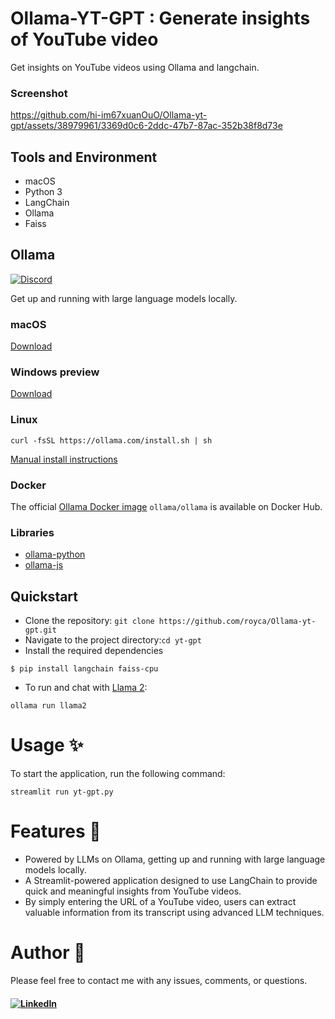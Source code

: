 # Ollama-YT-GPT : Generate insights of YouTube video
Get insights on YouTube videos using Ollama and langchain.

### Screenshot

https://github.com/hi-im67xuanOuO/Ollama-yt-gpt/assets/38979961/3369d0c6-2ddc-47b7-87ac-352b38f8d73e


## Tools and Environment
- macOS
- Python 3
- LangChain
- Ollama
- Faiss

## Ollama

[![Discord](https://dcbadge.vercel.app/api/server/ollama?style=flat&compact=true)](https://discord.gg/ollama)

Get up and running with large language models locally.

### macOS

[Download](https://ollama.com/download/Ollama-darwin.zip)

### Windows preview

[Download](https://ollama.com/download/OllamaSetup.exe)

### Linux

```
curl -fsSL https://ollama.com/install.sh | sh
```

[Manual install instructions](https://github.com/jmorganca/ollama/blob/main/docs/linux.md)

### Docker

The official [Ollama Docker image](https://hub.docker.com/r/ollama/ollama) `ollama/ollama` is available on Docker Hub.

### Libraries

- [ollama-python](https://github.com/ollama/ollama-python)
- [ollama-js](https://github.com/ollama/ollama-js)



## Quickstart

- Clone the repository:
`git clone https://github.com/royca/Ollama-yt-gpt.git`
- Navigate to the project directory:`cd yt-gpt`
- Install the required dependencies
```
$ pip install langchain faiss-cpu
```
- To run and chat with [Llama 2](https://ollama.com/library/llama2):
```
ollama run llama2
```

# Usage ✨

To start the application, run the following command:

`streamlit run yt-gpt.py`












# Features 🚀

* Powered by LLMs on Ollama, getting up and running with large language models locally.
* A Streamlit-powered application designed to use LangChain to provide quick and meaningful insights from YouTube videos. 
* By simply entering the URL of a YouTube video, users can extract valuable information from its transcript using advanced LLM techniques.



# Author 📝

Please feel free to contact me with any issues, comments, or questions.

#### [![LinkedIn](https://img.shields.io/badge/linkedin-%230077B5.svg?style=for-the-badge&logo=linkedin&logoColor=white)](https://www.linkedin.com/in/chinghsuan-liu-99047b266/)



<!-- If you find this project helpful, please consider giving it a star⭐ on GitHub and sharing it with others who might benefit from it. 
  
Your support helps keep this project alive and enables me to continue improving it. 

Thank you!😊 -->
